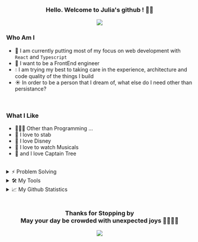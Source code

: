 <br/>
<h3 align="center">
  Hello. Welcome to Julia's github ! 👋🏻
</h3>

<p align="center">
  <img src="https://readme-typing-svg.herokuapp.com?font=IBM+Plex+Mono&duration=4800&color=99B802&background=743FFF00&lines=Growing+Up+Front-end+Developer;Slow+and+Steady+Wins+the+Race">
</p>

### Who Am I

- 🌱 I am currently putting most of my focus on web development with `React` and `Typescript`
- 🌳 I want to be a FrontEnd engineer
- 💧 I am trying my best to taking care in the experience, architecture and code quality of the things I build
- ☀️ In order to be a person that I dream of, what else do I need other than persistance?

<br/>

### What I Like

- 👩🏻‍💻 Other than Programming ... 
- 🤺 I love to stab
- 🔮 I love Disney
- 🎵 I love to watch Musicals
- 🌳 and I love Captain Tree 

<br/>

<details>
  <summary> ⚡ Problem Solving </summary>
    <br/>
      <img src="http://mazassumnida.wtf/api/v2/generate_badge?boj=soultreeforgood" alt="Solved.ac Profile">
      <br/>
      <a href="https://github.com/vanellotree/daily-algorithm"><img width="278" src="https://github-readme-stats.vercel.app/api/pin?username=vanellotree&repo=daily-algorithm&theme=merko&hide_border=true&icon_color=F8D866&text_color=FFFFFF&bg_color=282828"></a>
      <a href="https://github.com/vanellotree/i-go-algo"><img width="278" src="https://github-readme-stats.vercel.app/api/pin?username=vanellotree&repo=i-go-algo&theme=merko&hide_border=true&icon_color=F8D866&text_color=FFFFFF&bg_color=282828"></a>
</details>

<details>
   <summary> 🛠️ My Tools </summary>
    <br/>
    <h3 align="center">
      📍 Programming and Markup Languages
    </h3>
    <br/>
    <div align="center">
      <img alt="Python" src="https://img.shields.io/badge/Python-14354C.svg?logo=python&logoColor=white">
      <img alt="JavaScript" src="https://img.shields.io/badge/JavaScript-F7DF1E.svg?logo=javascript&logoColor=black">
      <img alt="TypeScript" src="https://img.shields.io/badge/TypeScript-007ACC.svg?logo=typescript&logoColor=white">
      <br/>
      <img alt="CSS3" src="https://img.shields.io/badge/CSS3-1572B6.svg?logo=css3&logoColor=white">
      <img alt="HTML5" src="https://img.shields.io/badge/HTML5-E34F26.svg?logo=html5&logoColor=white">
      <img alt="SASS" src="https://img.shields.io/badge/Sass-hotpink.svg?logo=SASS&logoColor=white">
      <img alt="Markdown" src="https://img.shields.io/badge/Markdown-000000.svg?logo=markdown&logoColor=white">
    </div>
    <br><br><br>
    <h3 align="center">
      📍 Frameworks and Libraries
    </h3>
    <br/>
    <div align="center">
      <img alt="React" src="https://img.shields.io/badge/React-20232a.svg?logo=react&logoColor=%2361DAFB">
      <img alt="Bootstrap" src="https://img.shields.io/badge/Bootstrap-7952B3.svg?logo=bootstrap&logoColor=white">
    </div>
    <br><br><br>
    <h3 align="center">
      📍 Etc. (Databases, Design Tools, Communication Tools)
    </h3>
    <br/>
    <div align="center">
      <img alt="Notion" src="https://img.shields.io/badge/Notion-010101.svg?logo=notion&logoColor=white">
      <img alt="Figma" src="https://img.shields.io/badge/Figma-F24E1E.svg?logo=figma&logoColor=white">
      <img alt="Discord" src="https://img.shields.io/badge/Discord-5865F2.svg?logo=discord&logoColor=white">
      <img alt="Mattermost" src="https://img.shields.io/badge/Mattermost-0058CC.svg?logo=mattermost&logoColor=white">
      <br/>
      <img alt="Git" src="https://img.shields.io/badge/Git-F05032.svg?logo=git&logoColor=white">
      <img alt="GitHub" src="https://img.shields.io/badge/GitHub-181717.svg?logo=github&logoColor=white">
      <img alt="GitLab" src="https://img.shields.io/badge/GitLab-FC6D26.svg?logo=gitlab&logoColor=white">
    </div>
    <br/>
</details>

<details>
  <summary>📈 My Github Statistics </summary>
  <br/>
      <img align="left" src="https://github-readme-stats.vercel.app/api?username=vanellotree&hide_border=true&count_private=true&show_icons=true&theme=merko&bg_color=282828&icon_color=F8D866">
      <img src="https://github-readme-streak-stats.herokuapp.com/?user=vanellotree&theme=merko&hide_border=true&fire=FF4F00&ring=FFD82B&currStreakNum=DDB72E&background=282828">
  <br/>
</details>
<br/>

<h3 align="center">
  Thanks for Stopping by <br/>
  May your day be crowded with unexpected joys 🤞🏻🍀✨
</h3>
<div align="center">
  <a href="https://hits.seeyoufarm.com"><img src="https://hits.seeyoufarm.com/api/count/incr/badge.svg?url=https%3A%2F%2Fgithub.com%2Fvanellotree%2Fhit-counter&count_bg=%2379C83D&title_bg=%23555555&icon=&icon_color=%23E7E7E7&title=hits+%E2%AD%90&edge_flat=false"/></a>
</div>
